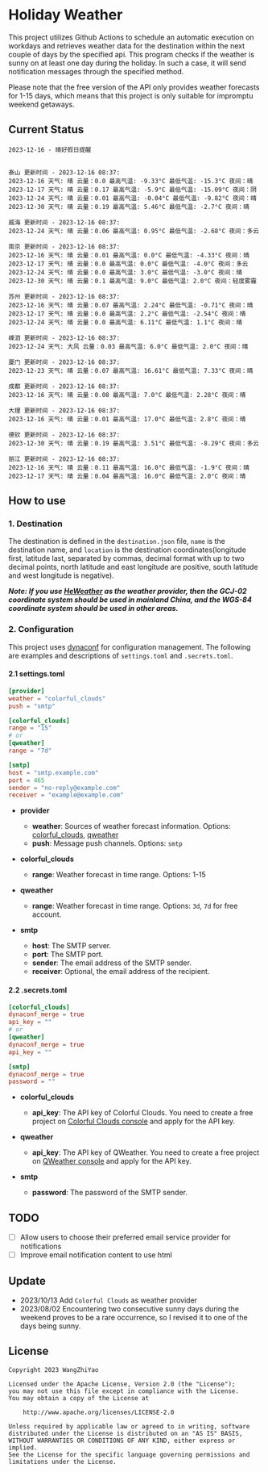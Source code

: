 # Holiday Weather

This project utilizes Github Actions to schedule an automatic execution on workdays and retrieves weather data for the destination within the next couple of days by the  specified api.
This program checks if the weather is sunny on at least one day during the holiday. In such a case, it will send notification messages through the specified method.

Please note that the free version of the API only provides weather forecasts for 1-15 days, which means that this project is only suitable for impromptu weekend getaways.

## Current Status

```
2023-12-16 - 晴好假日提醒


泰山 更新时间 - 2023-12-16 08:37:
2023-12-16 天气: 晴 云量：0.0 最高气温: -9.33°C 最低气温: -15.3°C 夜间：晴
2023-12-17 天气: 晴 云量：0.17 最高气温: -5.9°C 最低气温: -15.09°C 夜间：阴
2023-12-24 天气: 晴 云量：0.01 最高气温: -0.04°C 最低气温: -9.82°C 夜间：晴
2023-12-30 天气: 晴 云量：0.19 最高气温: 5.46°C 最低气温: -2.7°C 夜间：晴

威海 更新时间 - 2023-12-16 08:37:
2023-12-24 天气: 晴 云量：0.06 最高气温: 0.95°C 最低气温: -2.68°C 夜间：多云

南京 更新时间 - 2023-12-16 08:37:
2023-12-16 天气: 晴 云量：0.01 最高气温: 0.0°C 最低气温: -4.33°C 夜间：晴
2023-12-17 天气: 晴 云量：0.0 最高气温: 0.0°C 最低气温: -4.0°C 夜间：多云
2023-12-24 天气: 晴 云量：0.0 最高气温: 3.0°C 最低气温: -3.0°C 夜间：晴
2023-12-30 天气: 晴 云量：0.1 最高气温: 9.0°C 最低气温: 2.0°C 夜间：轻度雾霾

苏州 更新时间 - 2023-12-16 08:37:
2023-12-16 天气: 晴 云量：0.07 最高气温: 2.24°C 最低气温: -0.71°C 夜间：晴
2023-12-17 天气: 晴 云量：0.0 最高气温: 2.2°C 最低气温: -2.54°C 夜间：晴
2023-12-24 天气: 晴 云量：0.0 最高气温: 6.11°C 最低气温: 1.1°C 夜间：晴

嵊泗 更新时间 - 2023-12-16 08:37:
2023-12-24 天气: 大风 云量：0.03 最高气温: 6.0°C 最低气温: 2.0°C 夜间：晴

厦门 更新时间 - 2023-12-16 08:37:
2023-12-23 天气: 晴 云量：0.07 最高气温: 16.61°C 最低气温: 7.33°C 夜间：晴

成都 更新时间 - 2023-12-16 08:37:
2023-12-16 天气: 晴 云量：0.08 最高气温: 7.0°C 最低气温: 2.28°C 夜间：晴

大理 更新时间 - 2023-12-16 08:37:
2023-12-16 天气: 晴 云量：0.01 最高气温: 17.0°C 最低气温: 2.8°C 夜间：晴

德钦 更新时间 - 2023-12-16 08:37:
2023-12-30 天气: 晴 云量：0.19 最高气温: 3.51°C 最低气温: -8.29°C 夜间：多云

丽江 更新时间 - 2023-12-16 08:37:
2023-12-16 天气: 晴 云量：0.11 最高气温: 16.0°C 最低气温: -1.9°C 夜间：晴
2023-12-17 天气: 晴 云量：0.04 最高气温: 16.0°C 最低气温: 2.0°C 夜间：晴

```

## How to use

### 1. Destination

The destination is defined in the `destination.json` file, `name` is the destination name, and `location` is the destination coordinates(longitude first, latitude last, separated by commas, decimal format with up to two decimal points, north latitude and east longitude are positive, south latitude and west longitude is negative).

***Note: If you use [HeWeather](https://dev.qweather.com/docs/) as the weather provider, then the GCJ-02 coordinate system should be used in mainland China, and the WGS-84 coordinate system should be used in other areas.***

### 2. Configuration

This project uses [dynaconf](https://github.com/dynaconf/dynaconf) for configuration management. The following are examples and descriptions of `settings.toml`  and `.secrets.toml`.

#### 2.1 settings.toml

```toml
[provider]
weather = "colorful_clouds"
push = "smtp"

[colorful_clouds]
range = "15"
# or
[qweather]
range = "7d"

[smtp]
host = "smtp.example.com"
port = 465
sender = "no-reply@example.com"
receiver = "example@example.com"
```
- **provider**
  - **weather**: Sources of weather forecast information. Options: [colorful_clouds](https://docs.caiyunapp.com/docs/daily), [qweather](https://dev.qweather.com/docs/api/weather/weather-daily-forecast/)
  - **push**: Message push channels. Options: `smtp`

- **colorful_clouds**
  - **range**:  Weather forecast in time range. Options: 1-15

- **qweather**
  - **range**: Weather forecast in time range. Options: `3d`, `7d` for free account.

- **smtp**
  - **host**: The SMTP server.
  - **port**: The SMTP port.
  - **sender**: The email address of the SMTP sender.
  - **receiver**: Optional, the email address of the recipient.

#### 2.2 .secrets.toml

```toml
[colorful_clouds]
dynaconf_merge = true
api_key = ""
# or
[qweather]
dynaconf_merge = true
api_key = ""

[smtp]
dynaconf_merge = true
password = ""
```

- **colorful_clouds**
  - **api_key**:  The API key of Colorful Clouds. You need to create a free project on [Colorful Clouds console](https://platform.caiyunapp.com/dashboard/index) and apply for the API key.

- **qweather**
  - **api_key**: The API key of QWeather. You need to create a free project on [QWeather console](https://console.qweather.com/#/console) and apply for the API key.

- **smtp**
  - **password**: The password of the SMTP sender.


## TODO

- [ ] Allow users to choose their preferred email service provider for notifications
- [ ] Improve email notification content to use html

## Update
- 2023/10/13 Add `Colorful Clouds` as weather provider 
- 2023/08/02 Encountering two consecutive sunny days during the weekend proves to be a rare occurrence, so I revised it to one of the days being sunny.

## License

    Copyright 2023 WangZhiYao
    
    Licensed under the Apache License, Version 2.0 (the "License");
    you may not use this file except in compliance with the License.
    You may obtain a copy of the License at
    
        http://www.apache.org/licenses/LICENSE-2.0
    
    Unless required by applicable law or agreed to in writing, software
    distributed under the License is distributed on an "AS IS" BASIS,
    WITHOUT WARRANTIES OR CONDITIONS OF ANY KIND, either express or implied.
    See the License for the specific language governing permissions and
    limitations under the License.
